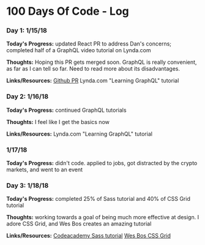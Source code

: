 # 100 Days Of Code - Log

### Day 1: 1/15/18

**Today's Progress:** updated React PR to address Dan's concerns; completed half of a GraphQL video tutorial on Lynda.com

**Thoughts:** Hoping this PR gets merged soon. GraphQL is really convenient, as far as I can tell so far. Need to read more about its disadvantages.

**Links/Resources:**
[Github PR](https://github.com/facebook/react/pull/11658)
Lynda.com "Learning GraphQL" tutorial

### Day 2: 1/16/18

**Today's Progress:** continued GraphQL tutorials

**Thoughts:** I feel like I get the basics now

**Links/Resources:**
Lynda.com "Learning GraphQL" tutorial

### 1/17/18

**Today's Progress:** didn't code. applied to jobs, got distracted by the crypto markets, and went to an event

### Day 3: 1/18/18

**Today's Progress:** completed 25% of Sass tutorial and 40% of CSS Grid tutorial

**Thoughts:** working towards a goal of being much more effective at design. I adore CSS Grid, and Wes Bos creates an amazing tutorial

**Links/Resources:**
[Codeacademy Sass tutorial](https://www.codecademy.com/courses/learn-sass)
[Wes Bos CSS Grid](https://cssgrid.io/)

<!-- ### Day 0: February 30, 2016 (Example 2)
##### (delete me or comment me out)

**Today's Progress**: Fixed CSS, worked on canvas functionality for the app.

**Thoughts**: I really struggled with CSS, but, overall, I feel like I am slowly getting better at it. Canvas is still new for me, but I managed to figure out some basic functionality.

**Link(s) to work**: [Calculator App](http://www.example.com)


### Day 1: June 27, Monday

**Today's Progress**: I've gone through many exercises on FreeCodeCamp.

**Thoughts** I've recently started coding, and it's a great feeling when I finally solve an algorithm challenge after a lot of attempts and hours spent.

**Link(s) to work**
1. [Find the Longest Word in a String](https://www.freecodecamp.com/challenges/find-the-longest-word-in-a-string)
2. [Title Case a Sentence](https://www.freecodecamp.com/challenges/title-case-a-sentence) -->
